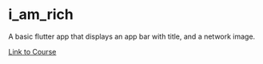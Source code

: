 # i_am_rich

A basic flutter app that displays an app bar with title, and a network image.

[Link to Course](https://www.linkedin.com/learning/flutter-part-02-building-apps/creating-a-flutter-project-from-scratch?u=74412284)


